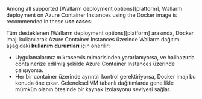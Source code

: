 Among all supported [Wallarm deployment options][platform], Wallarm deployment on Azure Container Instances using the Docker image is recommended in these **use cases**:
  
Tüm desteklenen [Wallarm deployment options][platform] arasında, Docker imajı kullanılarak Azure Container Instances üzerinde Wallarm dağıtımı aşağıdaki **kullanım durumları** için önerilir:
  
* Uygulamalarınız mikroservis mimarisinden yararlanıyorsa, ve halihazırda containerize edilmiş şekilde Azure Container Instances üzerinde çalışıyorsa.
* Her bir container üzerinde ayrıntılı kontrol gerektiriyorsa, Docker imajı bu konuda öne çıkar. Geleneksel VM tabanlı dağıtımlarda genellikle mümkün olanın ötesinde bir kaynak izolasyonu seviyesi sağlar.